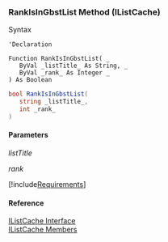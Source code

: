 ﻿### RankIsInGbstList Method (IListCache)

Syntax

```vbnet
'Declaration

Function RankIsInGbstList( _
   ByVal _listTitle_ As String, _
   ByVal _rank_ As Integer _
) As Boolean
```

```csharp
bool RankIsInGbstList( 
   string _listTitle_,
   int _rank_
)
```

#### Parameters

_listTitle_

_rank_

[!include[Requirements](../partials/requirements.md)]

#### Reference

[IListCache Interface](fcSDK~FChoice.Foundation.Clarify.IListCache.md)  
[IListCache Members](fcSDK~FChoice.Foundation.Clarify.IListCache_members.md)